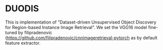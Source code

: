 # DUODIS
This is implementation of "Dataset-driven Unsupervised Object Discovery for Region-based Instance Image Retrieval".
We set the VGG16 model fine-tuned by filipradenovic (https://github.com/filipradenovic/cnnimageretrieval-pytorch as by default feature extractor.

